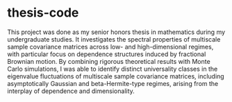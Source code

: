 # thesis-code

This project was done as my senior honors thesis in mathematics during my undergraduate studies. It investigates the spectral properties of multiscale sample covariance matrices across low- and high-dimensional regimes, with particular focus on dependence structures induced by fractional Brownian motion. By combining rigorous theoretical results with Monte Carlo simulations, I was able to identify distinct universality classes in the eigenvalue fluctuations of multiscale sample covariance matrices, including asymptotically Gaussian and beta-Hermite-type regimes, arising from the interplay of dependence and dimensionality.
